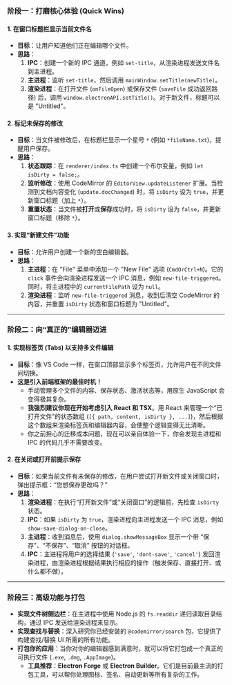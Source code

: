 

### 阶段一：打磨核心体验 (Quick Wins)


#### 1. 在窗口标题栏显示当前文件名

*   **目标**：让用户知道他们正在编辑哪个文件。
*   **思路**：
    1.  **IPC**：创建一个新的 IPC 通道，例如 `set-title`，从渲染进程发送文件名到主进程。
    2.  **主进程**：监听 `set-title`，然后调用 `mainWindow.setTitle(newTitle)`。
    3.  **渲染进程**：在打开文件 (`onFileOpen`) 或保存文件 (`saveFile` 成功返回路径) 后，调用 `window.electronAPI.setTitle()`。对于新文件，标题可以是 "Untitled"。

#### 2. 标记未保存的修改

*   **目标**：当文件被修改后，在标题栏显示一个星号 `*` (例如 `*fileName.txt`)，提醒用户保存。
*   **思路**：
    1.  **状态跟踪**：在 `renderer/index.ts` 中创建一个布尔变量，例如 `let isDirty = false;`。
    2.  **监听修改**：使用 CodeMirror 的 `EditorView.updateListener` 扩展。当检测到文档内容变化 (`update.docChanged`) 时，将 `isDirty` 设为 `true`，并更新窗口标题（加上 `*`）。
    3.  **重置状态**：当文件被**打开**或**保存**成功时，将 `isDirty` 设为 `false`，并更新窗口标题（移除 `*`）。

#### 3. 实现“新建文件”功能

*   **目标**：允许用户创建一个新的空白编辑器。
*   **思路**：
    1.  **主进程**：在 "File" 菜单中添加一个 "New File" 选项 (`CmdOrCtrl+N`)。它的 `click` 事件会向渲染进程发送一个 IPC 消息，例如 `new-file-triggered`。同时，将主进程中的 `currentFilePath` 设为 `null`。
    2.  **渲染进程**：监听 `new-file-triggered` 消息，收到后清空 CodeMirror 的内容，并重置 `isDirty` 状态和窗口标题为 "Untitled"。

---

### 阶段二：向“真正的”编辑器迈进

#### 1. 实现标签页 (Tabs) 以支持多文件编辑

*   **目标**：像 VS Code 一样，在窗口顶部显示多个标签页，允许用户在不同文件间切换。
*   **这是引入前端框架的最佳时机！**
    *   手动管理多个文件的内容、保存状态、激活状态等，用原生 JavaScript 会变得极其复杂。
    *   **我强烈建议你现在开始考虑引入 React 和 TSX**。用 React 来管理一个“已打开文件”的状态数组 (`[{ path, content, isDirty }, ...]`)，然后根据这个数组来渲染标签页和编辑器内容，会使整个逻辑变得无比清晰。
    *   你之前担心的迁移成本问题，现在可以亲自体验一下，你会发现主进程和 IPC 的代码几乎不需要改变。

#### 2. 在关闭或打开前提示保存

*   **目标**：如果当前文件有未保存的修改，在用户尝试打开新文件或关闭窗口时，弹出提示框：“您想保存更改吗？”
*   **思路**：
    1.  **渲染进程**：在执行“打开新文件”或“关闭窗口”的逻辑前，先检查 `isDirty` 状态。
    2.  **IPC**：如果 `isDirty` 为 `true`，渲染进程向主进程发送一个 IPC 消息，例如 `show-save-dialog-on-close`。
    3.  **主进程**：收到消息后，使用 `dialog.showMessageBox` 显示一个带 “保存”、“不保存”、“取消” 按钮的对话框。
    4.  **IPC**：主进程将用户的选择结果 (`'save'`, `'dont-save'`, `'cancel'`) 发回渲染进程，由渲染进程根据结果执行相应的操作（触发保存、直接打开、或什么都不做）。

---

### 阶段三：高级功能与打包

*   **实现文件树侧边栏**：在主进程中使用 Node.js 的 `fs.readdir` 递归读取目录结构，通过 IPC 发送给渲染进程来显示。
*   **实现查找与替换**：深入研究你已经安装的 `@codemirror/search` 包，它提供了构建查找/替换 UI 所需的所有功能。
*   **打包你的应用**：当你对你的编辑器感到满意时，就可以将它打包成一个真正的可执行文件 (`.exe`, `.dmg`, `.AppImage`)。
    *   **工具推荐**：**Electron Forge** 或 **Electron Builder**。它们是目前最主流的打包工具，可以帮你处理图标、签名、自动更新等所有复杂的工作。

